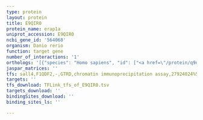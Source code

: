 ```yaml
---
type: protein
layout: protein
title: E9QIR0
protein_name: erap1a
uniprot_accession: E9QIR0
ncbi_gene_id: '564068'
organism: Danio rerio
function: target gene
number_of_interactions: '1'
orthologs: '[{"species": "Homo sapiens", "id": ["<a href=\"/protein/q9nz08\">Q9NZ08</a>"]}, {"species": "Mus musculus", "id": ["<a href=\"/protein/q9eqh2\">Q9EQH2</a>"]}, {"species": "Rattus norvegicus", "id": ["<a href=\"/protein/q4kma8\">Q4KMA8</a>"]}, {"species": "Caenorhabditis elegans", "id": ["<a href=\"/protein/g5egh4\">G5EGH4</a>"]}]'
jaspar_matrices: ''
tfs: sall4,F1QDF2,-,GTRD,chromatin immunoprecipitation assay,27924024%5Buid%5D,No
targets: ''
tfs_download: TFLink_tfs_of_E9QIR0.tsv
targets_download: ''
bindingSites_download: ''
binding_sites_ls: ''

---
```

